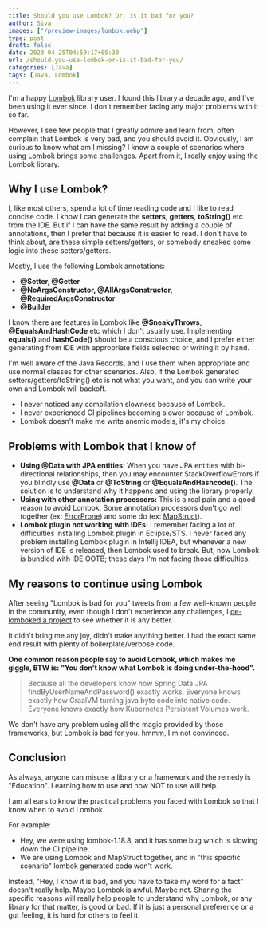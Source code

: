 ```yaml
---
title: Should you use Lombok? Or, is it bad for you?
author: Siva
images: ["/preview-images/lombok.webp"]
type: post
draft: false
date: 2023-04-25T04:59:17+05:30
url: /should-you-use-lombok-or-is-it-bad-for-you/
categories: [Java]
tags: [Java, Lombok]
---
```


I'm a happy [Lombok](https://projectlombok.org/) library user. I found this library a decade ago, and I've been using it ever since.
I don't remember facing any major problems with it so far.

However, I see few people that I greatly admire and learn from, often complain that Lombok is very bad, and you should avoid it.
Obviously, I am curious to know what am I missing? I know a couple of scenarios where using Lombok brings some challenges.
Apart from it, I really enjoy using the Lombok library.

## Why I use Lombok?
I, like most others, spend a lot of time reading code and I like to read concise code.
I know I can generate the **setters**, **getters**, **toString()** etc from the IDE. 
But if I can have the same result by adding a couple of annotations, then I prefer that because it is easier to read.
I don't have to think about, are these simple setters/getters, or somebody sneaked some logic into these setters/getters.

Mostly, I use the following Lombok annotations:
* **@Setter, @Getter**
* **@NoArgsConstructor, @AllArgsConstructor, @RequiredArgsConstructor**
* **@Builder**

I know there are features in Lombok like **@SneakyThrows**, **@EqualsAndHashCode** etc which I don't usually use.
Implementing **equals()** and **hashCode()** should be a conscious choice, and I prefer either generating from IDE 
with appropriate fields selected or writing it by hand.

I'm well aware of the Java Records, and I use them when appropriate and use normal classes for other scenarios.
Also, if the Lombok generated setters/getters/toString() etc is not what you want, and you can write your own and Lombok will backoff.

* I never noticed any compilation slowness because of Lombok.
* I never experienced CI pipelines becoming slower because of Lombok.
* Lombok doesn't make me write anemic models, it's my choice.

## Problems with Lombok that I know of
* **Using @Data with JPA entities:** 
  When you have JPA entities with bi-directional relationships, then you may encounter StackOverflowErrors 
  if you blindly use **@Data** or **@ToString** or **@EqualsAndHashcode()**. 
  The solution is to understand why it happens and using the library properly.
* **Using with other annotation processors:** 
  This is a real pain and a good reason to avoid Lombok. Some annotation processors don't go well together (ex: [ErrorProne](https://errorprone.info/)) 
  and some do (ex: [MapStruct](https://mapstruct.org/)).
* **Lombok plugin not working with IDEs:** I remember facing a lot of difficulties installing Lombok plugin in Eclipse/STS. 
  I never faced any problem installing Lombok plugin in Intellij IDEA, but whenever a new version of IDE is released, 
  then Lombok used to break. But, now Lombok is bundled with IDE OOTB; these days I'm not facing those difficulties.  

## My reasons to continue using Lombok 
After seeing "Lombok is bad for you" tweets from a few well-known people in the community, 
even though I don't experience any challenges, I [de-lomboked a project](https://github.com/sivaprasadreddy/devzone/commit/f80ed9b634dbdae57aebd4df80bec970c01c5810) to see whether it is any better. 

It didn't bring me any joy, didn't make anything better. I had the exact same end result with plenty of boilerplate/verbose code.

**One common reason people say to avoid Lombok, which makes me giggle, BTW is: "You don't know what Lombok is doing under-the-hood".**

> Because all the developers know how Spring Data JPA findByUserNameAndPassword() exactly works.
> Everyone knows exactly how GraalVM turning java byte code into native code. Everyone knows exactly how Kubernetes Persistent Volumes work.

We don't have any problem using all the magic provided by those frameworks, but Lombok is bad for you. hmmm, I'm not convinced.

## Conclusion
As always, anyone can misuse a library or a framework and the remedy is "Education".
Learning how to use and how NOT to use will help.

I am all ears to know the practical problems you faced with Lombok so that I know when to avoid Lombok.

For example: 
* Hey, we were using lombok-1.18.8, and it has some bug which is slowing down the CI pipeline.
* We are using Lombok and MapStruct together, and in "this specific scenario" lombok generated code won't work.

Instead, "Hey, I know it is bad, and you have to take my word for a fact" doesn't really help.
Maybe Lombok is awful. Maybe not. 
Sharing the specific reasons will really help people to understand why Lombok, or any library for that matter, is good or bad.
If it is just a personal preference or a gut feeling, it is hard for others to feel it.
